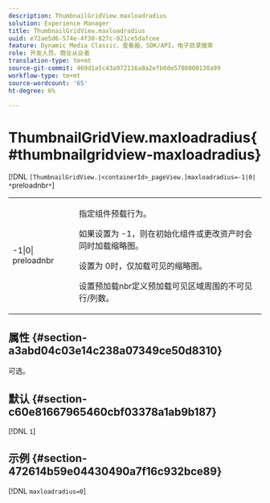 ```yaml
---
description: ThumbnailGridView.maxloadradius
solution: Experience Manager
title: ThumbnailGridView.maxloadradius
uuid: e72ae5d6-574e-4f30-827c-021ce5dafcee
feature: Dynamic Media Classic，查看器，SDK/API，电子目录搜索
role: 开发人员，商业从业者
translation-type: tm+mt
source-git-commit: 469d1a5c43a972116a8a2efb0de5708800130a99
workflow-type: tm+mt
source-wordcount: '65'
ht-degree: 6%

---
```



# ThumbnailGridView.maxloadradius{#thumbnailgridview-maxloadradius}

[!DNL `[ThumbnailGridView.|<containerId>_pageView.]maxloadradius=-1|0| *`preloadnbr`*`]

<table id="table_D29F1F6A8EC74F42A254C823435F9493"> 
 <tbody> 
  <tr> 
   <td colname="col1"> <p><span class="codeph">-1|0|<span class="varname"> preloadnbr</span></span> </p> </td> 
   <td colname="col2"> <p>指定组件预载行为。 </p> <p>如果设置为<span class="codeph"> -1</span>，则在初始化组件或更改资产时会同时加载缩略图。 </p> <p>设置为<span class="codeph"> 0</span>时，仅加载可见的缩略图。 </p> <p>设置<span class="codeph"><span class="varname">预加载nbr</span></span>定义预加载可见区域周围的不可见行/列数。 </p> </td> 
  </tr> 
 </tbody> 
</table>

## 属性 {#section-a3abd04c03e14c238a07349ce50d8310}

可选。

## 默认 {#section-c60e81667965460cbf03378a1ab9b187}

[!DNL `1`]

## 示例 {#section-472614b59e04430490a7f16c932bce89}

[!DNL `maxloadradius=0`]
